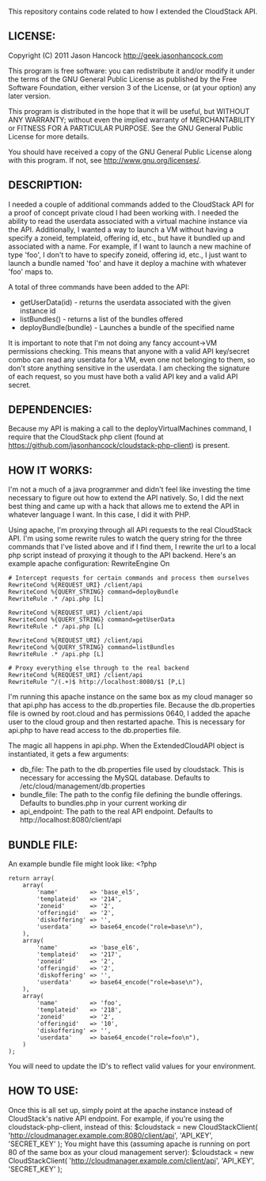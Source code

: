 This repository contains code related to how I extended the CloudStack API.

LICENSE:
--------
Copyright (C) 2011 Jason Hancock http://geek.jasonhancock.com

This program is free software: you can redistribute it and/or modify
it under the terms of the GNU General Public License as published by
the Free Software Foundation, either version 3 of the License, or
(at your option) any later version.

This program is distributed in the hope that it will be useful,
but WITHOUT ANY WARRANTY; without even the implied warranty of
MERCHANTABILITY or FITNESS FOR A PARTICULAR PURPOSE.  See the
GNU General Public License for more details.

You should have received a copy of the GNU General Public License
along with this program.  If not, see http://www.gnu.org/licenses/.

DESCRIPTION:
------------
I needed a couple of additional commands added to the CloudStack API for a proof
of concept private cloud I had been working with. I needed the ability to read
the userdata associated with a virtual machine instance via the API. 
Additionally, I wanted a way to launch a VM without having a specify a zoneid,
templateid, offering id, etc., but have it bundled up and associated with a
name. For example, if I want to launch a new machine of type 'foo', I don't
to have to specify zoneid, offering id, etc., I just want to launch a
bundle named 'foo' and have it deploy a machine with whatever 'foo' maps
to.

A total of three commands have been added to the API:

 * getUserData(id) - returns the userdata associated with the given instance id
 * listBundles() - returns a list of the bundles offered
 * deployBundle(bundle) - Launches a bundle of the specified name 

It is important to note that I'm not doing any fancy account->VM permissions
checking. This means that anyone with a valid API key/secret combo can read
any userdata for a VM, even one not belonging to them, so don't store anything
sensitive in the userdata. I am checking the signature of each request, so you
must have both a valid API key and a valid API secret.

DEPENDENCIES:
-------------
Because my API is making a call to the deployVirtualMachines command, I require
that the CloudStack php client (found at https://github.com/jasonhancock/cloudstack-php-client)
is present.

HOW IT WORKS:
-------------
I'm not a much of a java programmer and didn't feel like investing the time
necessary to figure out how to extend the API natively. So, I did the next
best thing and came up with a hack that allows me to extend the API in
whatever language I want. In this case, I did it with PHP. 

Using apache, I'm proxying through all API requests to the real CloudStack API.
I'm using some rewrite rules to watch the query string for the three commands
that I've listed above and if I find them, I rewrite the url to a local php 
script instead of proxying it though to the API backend. Here's an example
apache configuration:
    RewriteEngine On
    
    # Intercept requests for certain commands and process them ourselves
    RewriteCond %{REQUEST_URI} /client/api
    RewriteCond %{QUERY_STRING} command=deployBundle
    RewriteRule .* /api.php [L]
    
    RewriteCond %{REQUEST_URI} /client/api
    RewriteCond %{QUERY_STRING} command=getUserData
    RewriteRule .* /api.php [L]
    
    RewriteCond %{REQUEST_URI} /client/api
    RewriteCond %{QUERY_STRING} command=listBundles
    RewriteRule .* /api.php [L]
    
    # Proxy everything else through to the real backend
    RewriteCond %{REQUEST_URI} /client/api
    RewriteRule ^/(.+)$ http://localhost:8080/$1 [P,L]

I'm running this apache instance on the same box as my cloud manager so that
api.php has access to the db.properties file. Because the db.properties file
is owned by root.cloud and has permissions 0640, I added the apache user to
the cloud group and then restarted apache. This is necessary for api.php to
have read access to the db.properties file.

The magic all happens in api.php. When the ExtendedCloudAPI object is
instantiated, it gets a few arguments:

* db_file: The path to the db.properties file used by cloudstack. This is necessary 
for accessing the MySQL database. Defaults to /etc/cloud/management/db.properties
* bundle_file: The path to the config file defining the bundle offerings. Defaults to
bundles.php in your current working dir
*  api_endpoint: The path to the real API endpoint. Defaults to http://localhost:8080/client/api

BUNDLE FILE:
------------
An example bundle file might look like:
    <?php
    
    return array(
        array(
            'name'         => 'base_el5',
            'templateid'   => '214',
            'zoneid'       => '2',
            'offeringid'   => '2',
            'diskoffering' => '',
            'userdata'     => base64_encode("role=base\n"),
        ),
        array(
            'name'         => 'base_el6',
            'templateid'   => '217',
            'zoneid'       => '2',
            'offeringid'   => '2',
            'diskoffering' => '',
            'userdata'     => base64_encode("role=base\n"),
        ),
        array(
            'name'         => 'foo',
            'templateid'   => '218',
            'zoneid'       => '2',
            'offeringid'   => '10',
            'diskoffering' => '',
            'userdata'     => base64_encode("role=foo\n"),
        )
    );

You will need to update the ID's to reflect valid values for your environment.

HOW TO USE:
-----------
Once this is all set up, simply point at the apache instance instead of
CloudStack's native API endpoint. For example, if you're using the
cloudstack-php-client, instead of this:
    $cloudstack = new CloudStackClient(
        'http://cloudmanager.example.com:8080/client/api',
        'API_KEY',
        'SECRET_KEY'
    );
You might have this (assuming apache is running on port 80 of the same box
as your cloud management server):
    $cloudstack = new CloudStackClient(
        'http://cloudmanager.example.com/client/api',
        'API_KEY',
        'SECRET_KEY'
    );
